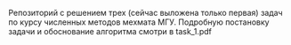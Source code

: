 Репозиторий с решением трех (сейчас выложена только первая) задач по курсу численных методов мехмата МГУ. Подробную постановку задачи и обоснование алгоритма смотри в task_1.pdf
